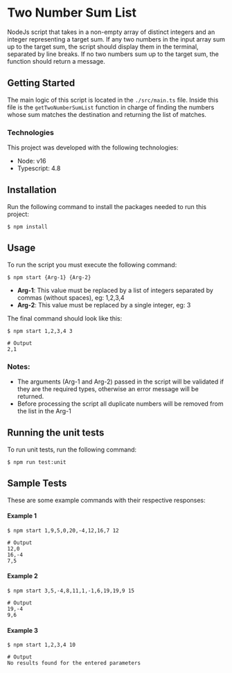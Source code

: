 # Two Number Sum List

NodeJs script that takes in a non-empty array of distinct integers and an
integer representing a target sum. If any two numbers in the input array sum
up to the target sum, the script should display them in the terminal, separated
by line breaks. If no two numbers sum up to the target sum, the function should
return a message.

## Getting Started

The main logic of this script is located in the `./src/main.ts` file.
Inside this file is the `getTwoNumberSumList` function in charge of finding the numbers whose sum matches the destination and returning the list of matches.

### Technologies

This project was developed with the following technologies:

- Node: v16
- Typescript: 4.8

## Installation

Run the following command to install the packages needed to run this project:

```
$ npm install
```

## Usage

To run the script you must execute the following command:

```
$ npm start {Arg-1} {Arg-2}
```

- **Arg-1**: This value must be replaced by a list of integers separated by commas (without spaces), eg: 1,2,3,4
- **Arg-2**: This value must be replaced by a single integer, eg: 3

The final command should look like this:

```
$ npm start 1,2,3,4 3

# Output
2,1
```

### Notes:

- The arguments (Arg-1 and Arg-2) passed in the script will be validated if they are the required types, otherwise an error message will be returned.
- Before processing the script all duplicate numbers will be removed from the list in the Arg-1

## Running the unit tests

To run unit tests, run the following command:

```
$ npm run test:unit
```

## Sample Tests

These are some example commands with their respective responses:

#### Example 1

```
$ npm start 1,9,5,0,20,-4,12,16,7 12

# Output
12,0
16,-4
7,5
```

#### Example 2

```
$ npm start 3,5,-4,8,11,1,-1,6,19,19,9 15

# Output
19,-4
9,6
```

#### Example 3

```
$ npm start 1,2,3,4 10

# Output
No results found for the entered parameters
```
